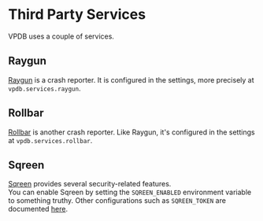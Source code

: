 # Third Party Services

VPDB uses a couple of services.

## Raygun

[Raygun](https://raygun.com/) is a crash reporter. It is configured in the 
settings, more precisely at `vpdb.services.raygun`.

## Rollbar

[Rollbar](https://rollbar.com) is another crash reporter. Like Raygun, it's configured in the
settings at `vpdb.services.rollbar`.

## Sqreen

[Sqreen](https://www.sqreen.io) provides several security-related features.  
You can enable Sqreen by setting the `SQREEN_ENABLED` environment variable to 
something truthy. Other configurations such as `SQREEN_TOKEN` are documented
[here](https://docs.sqreen.io/sqreen-for-nodejs/nodejs-agent-installation/).